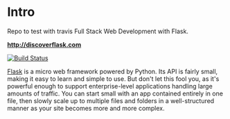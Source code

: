 # Intro
Repo to test with travis
Full Stack Web Development with Flask.

**http://discoverflask.com**

[![Build Status](https://travis-ci.org/realpython/discover-flask.svg?branch=master)](https://travis-ci.org/realpython/discover-flask)

[Flask](http://flask.pocoo.org/) is a micro web framework powered by Python. Its API is fairly small, making it easy to learn and simple to use. But don't let this fool you, as it's powerful enough to support enterprise-level applications handling large amounts of traffic. You can start small with an app contained entirely in one file, then slowly scale up to multiple files and folders in a well-structured manner as your site becomes more and more complex.
